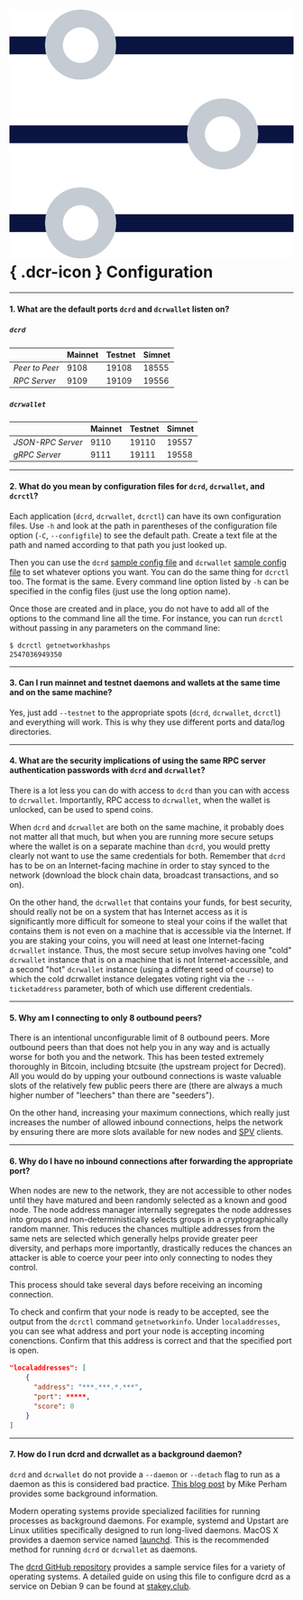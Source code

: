 # ![](../img/dcr-icons/Config1.svg){ .dcr-icon } Configuration

---

#### 1. What are the default ports `dcrd` and `dcrwallet` listen on?

##### `dcrd`

|             |Mainnet|Testnet|Simnet
---           |---   |---    |---
*Peer to Peer*| 9108 | 19108 | 18555
*RPC Server*  | 9109 | 19109 | 19556

##### `dcrwallet`

|                |Mainnet|Testnet|Simnet
---              |---   |---    |---
*JSON-RPC Server*| 9110 | 19110 | 19557
*gRPC Server*    | 9111 | 19111 | 19558

---

#### 2. What do you mean by configuration files for `dcrd`, `dcrwallet`, and `dcrctl`?

Each application (`dcrd`, `dcrwallet`, `dcrctl`) can have its own configuration files. Use `-h` and look at the path in parentheses of the configuration file option (`-C`, `--configfile`) to see the default path. Create a text file at the path and named according to that path you just looked up.

Then you can use the `dcrd` [sample config file](https://github.com/decred/dcrd/blob/a2771b8ce6938480ed98eaca6d9df29667cdacba/sampleconfig/sampleconfig.go#L10-L413) and `dcrwallet` [sample config file](https://github.com/decred/dcrwallet/blob/master/sample-dcrwallet.conf) to set whatever options you want. You can do the same thing for `dcrctl` too. The format is the same. Every command line option listed by `-h` can be specified in the config files (just use the long option name).

Once those are created and in place, you do not have to add all of the options to the command line all the time. For instance, you can run `dcrctl` without passing in any parameters on the command line:

```no-highlight
$ dcrctl getnetworkhashps
2547036949350
```

---

#### 3. Can I run mainnet and testnet daemons and wallets at the same time and on the same machine?

Yes, just add `--testnet` to the appropriate spots (`dcrd`, `dcrwallet`, `dcrctl`) and everything will work. This is why they use different ports and data/log directories.

---

#### 4. What are the security implications of using the same RPC server authentication passwords with `dcrd` and `dcrwallet`?

There is a lot less you can do with access to `dcrd` than you can with access to `dcrwallet`. Importantly, RPC access to `dcrwallet`, when the wallet is unlocked, can be used to spend coins.

When `dcrd` and `dcrwallet` are both on the same machine, it probably does not matter all that much, but when you are running more secure setups where the wallet is on a separate machine than `dcrd`, you would pretty clearly not want to use the same credentials for both. Remember that `dcrd` has to be on an Internet-facing machine in order to stay synced to the network (download the block chain data, broadcast transactions, and so on).

On the other hand, the `dcrwallet` that contains your funds, for best security, should really not be on a system that has Internet access as it is significantly more difficult for someone to steal your coins if the wallet that contains them is not even on a machine that is accessible via the Internet. If you are staking your coins, you will need at least one Internet-facing `dcrwallet` instance. Thus, the most secure setup involves having one "cold" `dcrwallet` instance that is on a machine that is not Internet-accessible, and a second "hot" `dcrwallet` instance (using a different seed of course) to which the cold dcrwallet instance delegates voting right via the `--ticketaddress` parameter, both of which use different credentials.

---

#### 5. Why am I connecting to only 8 outbound peers?

There is an intentional unconfigurable limit of 8 outbound peers. More outbound peers than that does not help you in any way and is actually worse for both you and the network. This has been tested extremely thoroughly in Bitcoin, including btcsuite (the upstream project for Decred). All you would do by upping your outbound connections is waste valuable slots of the relatively few public peers there are (there are always a much higher number of "leechers" than there are "seeders").

On the other hand, increasing your maximum connections, which really just increases the number of allowed inbound connections, helps the network by ensuring there are more slots available for new nodes and [SPV](../wallets/spv.md) clients.

---

#### 6. Why do I have no inbound connections after forwarding the appropriate port?

When nodes are new to the network, they are not accessible to other nodes until they have matured and been randomly selected as a known and good node. The node address manager internally segregates the node addresses into groups and non-deterministically selects groups in a cryptographically random manner. This reduces the chances multiple addresses from the same nets are selected which generally helps provide greater peer diversity, and perhaps more importantly, drastically reduces the chances an attacker is able to coerce your peer into only connecting to nodes they control.

This process should take several days before receiving an incoming connection.

To check and confirm that your node is ready to be accepted, see the output from the `dcrctl` command `getnetworkinfo`. Under `localaddresses`, you can see what address and port your node is accepting incoming conenctions. Confirm that this address is correct and that the specified port is open.

```json
"localaddresses": [
    {
      "address": "***.***.*.***",
      "port": *****,
      "score": 0
    }
]
```

---

#### 7. How do I run dcrd and dcrwallet as a background daemon?

`dcrd` and `dcrwallet` do not provide a `--daemon` or `--detach` flag to run as a
daemon as this is considered bad practice.
[This blog post](https://www.mikeperham.com/2014/09/22/dont-daemonize-your-daemons/)
by Mike Perham provides some background information.

Modern operating systems provide specialized facilities for running processes as
background daemons.
For example, systemd and Upstart are Linux utilities specifically designed to
run long-lived daemons.
MacOS X provides a daemon service named
[launchd](https://developer.apple.com/library/archive/documentation/MacOSX/Conceptual/BPSystemStartup/Chapters/CreatingLaunchdJobs.html).
This is the recommended method for running `dcrd` or `dcrwallet` as daemons.

The [dcrd GitHub repository](https://github.com/decred/dcrd/tree/master/contrib)
provides a sample service files for a variety of operating systems.
A detailed guide on using this file to configure dcrd as a service on Debian 9
can be found at [stakey.club](https://stakey.club/en/dcrd-as-a-linux-service/).
